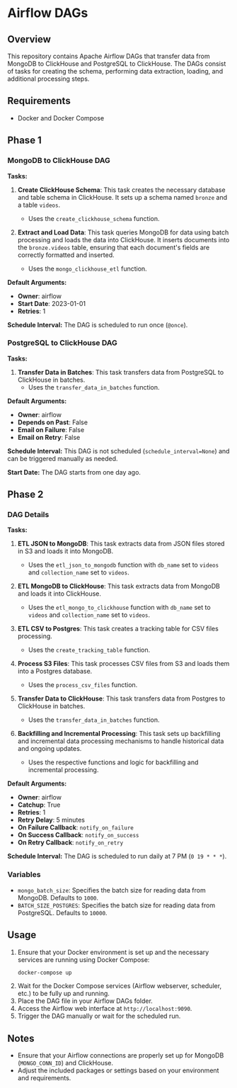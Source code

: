 # Airflow DAGs

## Overview
This repository contains Apache Airflow DAGs that transfer data from MongoDB to ClickHouse and PostgreSQL to ClickHouse. The DAGs consist of tasks for creating the schema, performing data extraction, loading, and additional processing steps.

## Requirements
- Docker and Docker Compose

## Phase 1

### MongoDB to ClickHouse DAG

**Tasks:**
1. **Create ClickHouse Schema**: This task creates the necessary database and table schema in ClickHouse. It sets up a schema named `bronze` and a table `videos`.
    - Uses the `create_clickhouse_schema` function.

2. **Extract and Load Data**: This task queries MongoDB for data using batch processing and loads the data into ClickHouse. It inserts documents into the `bronze.videos` table, ensuring that each document's fields are correctly formatted and inserted.
    - Uses the `mongo_clickhouse_etl` function.

**Default Arguments:**
- **Owner**: airflow
- **Start Date**: 2023-01-01
- **Retries**: 1

**Schedule Interval:**
The DAG is scheduled to run once (`@once`).

### PostgreSQL to ClickHouse DAG

**Tasks:**
1. **Transfer Data in Batches**: This task transfers data from PostgreSQL to ClickHouse in batches.
    - Uses the `transfer_data_in_batches` function.

**Default Arguments:**
- **Owner**: airflow
- **Depends on Past**: False
- **Email on Failure**: False
- **Email on Retry**: False

**Schedule Interval:**
This DAG is not scheduled (`schedule_interval=None`) and can be triggered manually as needed.

**Start Date:**
The DAG starts from one day ago.

## Phase 2

### DAG Details

**Tasks:**
1. **ETL JSON to MongoDB**: This task extracts data from JSON files stored in S3 and loads it into MongoDB.
    - Uses the `etl_json_to_mongodb` function with `db_name` set to `videos` and `collection_name` set to `videos`.

2. **ETL MongoDB to ClickHouse**: This task extracts data from MongoDB and loads it into ClickHouse.
    - Uses the `etl_mongo_to_clickhouse` function with `db_name` set to `videos` and `collection_name` set to `videos`.

3. **ETL CSV to Postgres**: This task creates a tracking table for CSV files processing.
    - Uses the `create_tracking_table` function.

4. **Process S3 Files**: This task processes CSV files from S3 and loads them into a Postgres database.
    - Uses the `process_csv_files` function.

5. **Transfer Data to ClickHouse**: This task transfers data from Postgres to ClickHouse in batches.
    - Uses the `transfer_data_in_batches` function.

6. **Backfilling and Incremental Processing**: This task sets up backfilling and incremental data processing mechanisms to handle historical data and ongoing updates.
    - Uses the respective functions and logic for backfilling and incremental processing.

**Default Arguments:**
- **Owner**: airflow
- **Catchup**: True
- **Retries**: 1
- **Retry Delay**: 5 minutes
- **On Failure Callback**: `notify_on_failure`
- **On Success Callback**: `notify_on_success`
- **On Retry Callback**: `notify_on_retry`

**Schedule Interval:**
The DAG is scheduled to run daily at 7 PM (`0 19 * * *`).


### Variables

- `mongo_batch_size`: Specifies the batch size for reading data from MongoDB. Defaults to `1000`.
- `BATCH_SIZE_POSTGRES`: Specifies the batch size for reading data from PostgreSQL. Defaults to `10000`.


## Usage

1. Ensure that your Docker environment is set up and the necessary services are running using Docker Compose:
    ```sh
    docker-compose up
    ```
2. Wait for the Docker Compose services (Airflow webserver, scheduler, etc.) to be fully up and running.
3. Place the DAG file in your Airflow DAGs folder.
4. Access the Airflow web interface at `http://localhost:9090`.
5. Trigger the DAG manually or wait for the scheduled run.

## Notes

- Ensure that your Airflow connections are properly set up for MongoDB (`MONGO_CONN_ID`) and ClickHouse.
- Adjust the included packages or settings based on your environment and requirements.

